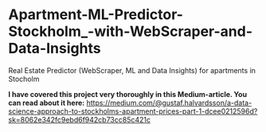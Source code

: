 # Apartment-ML-Predictor-Stockholm_-with-WebScraper-and-Data-Insights
Real Estate Predictor (WebScraper, ML and Data Insights) for apartments in Stocholm

**I have covered this project very thoroughly in this Medium-article. You can read about it here:**
https://medium.com/@gustaf.halvardsson/a-data-science-approach-to-stockholms-apartment-prices-part-1-dcee0212596d?sk=8062e342fc9ebd6f942cb73cc85c421c

